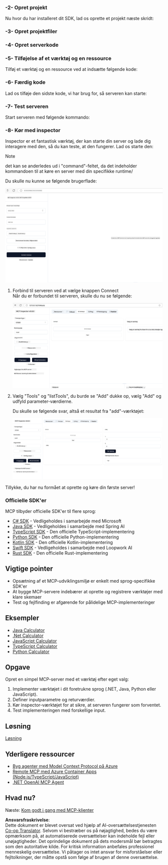 <!--
CO_OP_TRANSLATOR_METADATA:
{
  "original_hash": "d90651bcd1df019768921d531653638a",
  "translation_date": "2025-06-13T00:05:35+00:00",
  "source_file": "03-GettingStarted/01-first-server/README.md",
  "language_code": "da"
}
-->
### -2- Opret projekt

Nu hvor du har installeret dit SDK, lad os oprette et projekt næste skridt:

### -3- Opret projektfiler

### -4- Opret serverkode

### -5- Tilføjelse af et værktøj og en ressource

Tilføj et værktøj og en ressource ved at indsætte følgende kode:

### -6- Færdig kode

Lad os tilføje den sidste kode, vi har brug for, så serveren kan starte:

### -7- Test serveren

Start serveren med følgende kommando:

### -8- Kør med inspector

Inspector er et fantastisk værktøj, der kan starte din server og lade dig interagere med den, så du kan teste, at den fungerer. Lad os starte den:

> [!NOTE]
> det kan se anderledes ud i "command"-feltet, da det indeholder kommandoen til at køre en server med din specifikke runtime/

Du skulle nu kunne se følgende brugerflade:

![Connect](../../../../translated_images/connect.141db0b2bd05f096fb1dd91273771fd8b2469d6507656c3b0c9df4b3c5473929.da.png)

1. Forbind til serveren ved at vælge knappen Connect  
   Når du er forbundet til serveren, skulle du nu se følgende:

   ![Connected](../../../../translated_images/connected.73d1e042c24075d386cacdd4ee7cd748c16364c277d814e646ff2f7b5eefde85.da.png)

2. Vælg "Tools" og "listTools", du burde se "Add" dukke op, vælg "Add" og udfyld parameter-værdierne.

   Du skulle se følgende svar, altså et resultat fra "add"-værktøjet:

   ![Result of running add](../../../../translated_images/ran-tool.a5a6ee878c1369ec1e379b81053395252a441799dbf23416c36ddf288faf8249.da.png)

Tillykke, du har nu formået at oprette og køre din første server!

### Officielle SDK'er

MCP tilbyder officielle SDK'er til flere sprog:
- [C# SDK](https://github.com/modelcontextprotocol/csharp-sdk) - Vedligeholdes i samarbejde med Microsoft
- [Java SDK](https://github.com/modelcontextprotocol/java-sdk) - Vedligeholdes i samarbejde med Spring AI
- [TypeScript SDK](https://github.com/modelcontextprotocol/typescript-sdk) - Den officielle TypeScript-implementering
- [Python SDK](https://github.com/modelcontextprotocol/python-sdk) - Den officielle Python-implementering
- [Kotlin SDK](https://github.com/modelcontextprotocol/kotlin-sdk) - Den officielle Kotlin-implementering
- [Swift SDK](https://github.com/modelcontextprotocol/swift-sdk) - Vedligeholdes i samarbejde med Loopwork AI
- [Rust SDK](https://github.com/modelcontextprotocol/rust-sdk) - Den officielle Rust-implementering

## Vigtige pointer

- Opsætning af et MCP-udviklingsmiljø er enkelt med sprog-specifikke SDK'er
- At bygge MCP-servere indebærer at oprette og registrere værktøjer med klare skemaer
- Test og fejlfinding er afgørende for pålidelige MCP-implementeringer

## Eksempler

- [Java Calculator](../samples/java/calculator/README.md)
- [.Net Calculator](../../../../03-GettingStarted/samples/csharp)
- [JavaScript Calculator](../samples/javascript/README.md)
- [TypeScript Calculator](../samples/typescript/README.md)
- [Python Calculator](../../../../03-GettingStarted/samples/python)

## Opgave

Opret en simpel MCP-server med et værktøj efter eget valg:
1. Implementer værktøjet i dit foretrukne sprog (.NET, Java, Python eller JavaScript).
2. Definer inputparametre og returværdier.
3. Kør inspector-værktøjet for at sikre, at serveren fungerer som forventet.
4. Test implementeringen med forskellige input.

## Løsning

[Løsning](./solution/README.md)

## Yderligere ressourcer

- [Byg agenter med Model Context Protocol på Azure](https://learn.microsoft.com/azure/developer/ai/intro-agents-mcp)
- [Remote MCP med Azure Container Apps (Node.js/TypeScript/JavaScript)](https://learn.microsoft.com/samples/azure-samples/mcp-container-ts/mcp-container-ts/)
- [.NET OpenAI MCP Agent](https://learn.microsoft.com/samples/azure-samples/openai-mcp-agent-dotnet/openai-mcp-agent-dotnet/)

## Hvad nu?

Næste: [Kom godt i gang med MCP-klienter](/03-GettingStarted/02-client/README.md)

**Ansvarsfraskrivelse**:  
Dette dokument er blevet oversat ved hjælp af AI-oversættelsestjenesten [Co-op Translator](https://github.com/Azure/co-op-translator). Selvom vi bestræber os på nøjagtighed, bedes du være opmærksom på, at automatiserede oversættelser kan indeholde fejl eller unøjagtigheder. Det oprindelige dokument på dets modersmål bør betragtes som den autoritative kilde. For kritisk information anbefales professionel menneskelig oversættelse. Vi påtager os intet ansvar for misforståelser eller fejltolkninger, der måtte opstå som følge af brugen af denne oversættelse.